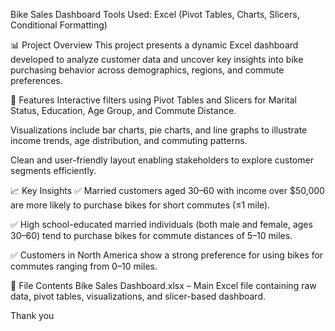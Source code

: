  Bike Sales Dashboard
Tools Used: Excel (Pivot Tables, Charts, Slicers, Conditional Formatting)

📊 Project Overview
This project presents a dynamic Excel dashboard developed to analyze customer data and uncover key insights into bike purchasing behavior across demographics, regions, and commute preferences.

🔧 Features
Interactive filters using Pivot Tables and Slicers for Marital Status, Education, Age Group, and Commute Distance.

Visualizations include bar charts, pie charts, and line graphs to illustrate income trends, age distribution, and commuting patterns.

Clean and user-friendly layout enabling stakeholders to explore customer segments efficiently.

📈 Key Insights
✅ Married customers aged 30–60 with income over $50,000 are more likely to purchase bikes for short commutes (≤1 mile).

✅ High school-educated married individuals (both male and female, ages 30–60) tend to purchase bikes for commute distances of 5–10 miles.

✅ Customers in North America show a strong preference for using bikes for commutes ranging from 0–10 miles.

📂 File Contents
Bike Sales Dashboard.xlsx – Main Excel file containing raw data, pivot tables, visualizations, and slicer-based dashboard.

Thank you
